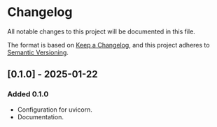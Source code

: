 # Changelog #

All notable changes to this project will be documented in this file.

The format is based on [Keep a Changelog](https://keepachangelog.com/en/1.0.0/),
and this project adheres to [Semantic Versioning](https://semver.org/spec/v2.0.0.html).

## [0.1.0] - 2025-01-22 ##

### Added 0.1.0 ###

- Configuration for uvicorn.
- Documentation.

[//]: # (Header for a release: ## [1.1.0] - 2023-09-01)

[//]: # (Sections: Added / Changed / Deprecated / Removed / Fixed)
